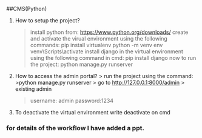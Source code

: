 ##CMS(Python)

1. How to setup the project?
    > install python from: https://www.python.org/downloads/
    > create and activate the virual environment using the following commands:
      > pip install virtualenv
      > python -m venv env
      > venv\Scripts\activate 
    > install django in the virtual environment using the following command in cmd:
      > pip install django
    > now to run the project:
      > python manage.py runserver 
   

2.   How to access the admin portal?
    > run the project using the command: >python manage.py runserver
    > go to http://127.0.0.1:8000/admin
    > existing admin
        > username: admin
        > password:1234
        
3. To deactivate the virtual environment write deactivate on cmd


### for details of the workflow I have added a ppt.
